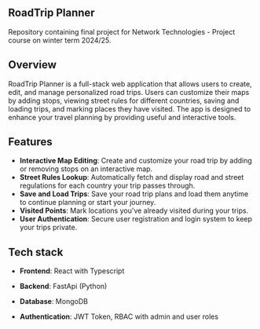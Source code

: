 ## RoadTrip Planner

Repository containing final project for Network Technologies - Project course on winter term 2024/25.

## Overview

RoadTrip Planner is a full-stack web application that allows users to create, edit, and manage personalized road trips.
Users can customize their maps by adding stops, viewing street rules for different countries, saving and loading trips, and marking places they have visited.
The app is designed to enhance your travel planning by providing useful and interactive tools.

## Features

- **Interactive Map Editing**: Create and customize your road trip by adding or removing stops on an interactive map.
- **Street Rules Lookup**: Automatically fetch and display road and street regulations for each country your trip passes through.
- **Save and Load Trips**: Save your road trip plans and load them anytime to continue planning or start your journey.
- **Visited Points**: Mark locations you've already visited during your trips.
- **User Authentication**: Secure user registration and login system to keep your trips private.

## Tech stack

- **Frontend**:
  React with Typescript

- **Backend**:
  FastApi (Python)

- **Database**:
  MongoDB

- **Authentication**:
  JWT Token, RBAC with admin and user roles
